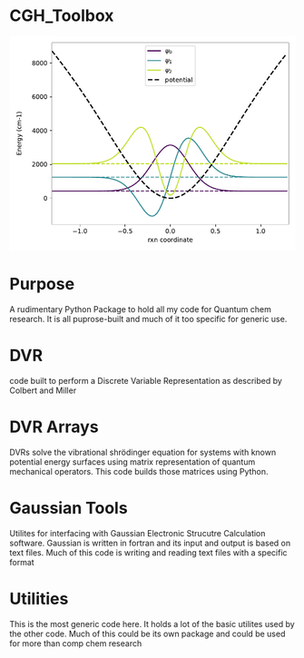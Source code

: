 # CGH_Toolbox
<img src='clhocl_oop_dvr_wfns.pdf'>

# Purpose
A rudimentary Python Package to hold all my code for Quantum chem research. It is all puprose-built and much of it too specific for generic use. 

# DVR
code built to perform a Discrete Variable Representation as described by Colbert and Miller

# DVR Arrays
DVRs solve the vibrational shrödinger equation for systems with known potential energy surfaces using matrix representation of quantum mechanical operators. This code builds those matrices using Python.


# Gaussian Tools
Utilites for interfacing with Gaussian Electronic Strucutre Calculation software. Gaussian is written in fortran and its input and output is based on text files. Much of this code is writing and reading text files with a specific format

# Utilities
This is the most generic code here. It holds a lot of the basic utilites used by the other code. Much of this could be its own package and could be used for more than comp chem research

